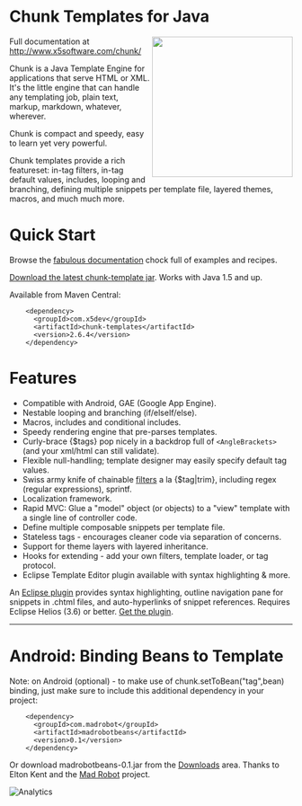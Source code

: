 Chunk Templates for Java
========================

[<img align="right" src= "http://www.x5software.com/chunk/docs/img/chunk_logo_500x500.png" width="250" />][5]
Full documentation at http://www.x5software.com/chunk/

Chunk is a Java Template Engine for applications that serve HTML or XML.  It's the little engine that can handle any templating job, plain text, markup, markdown, whatever, wherever.

Chunk is compact and speedy, easy to learn yet very powerful.

Chunk templates provide a rich featureset: in-tag filters, in-tag default values, includes, looping and branching, defining multiple snippets per template file, layered themes, macros, and much much more.

Quick Start
===========

Browse the [fabulous documentation][5] chock full of examples and recipes.

[Download the latest chunk-template jar][6]. Works with Java 1.5 and up.

Available from Maven Central:

```
    <dependency>
      <groupId>com.x5dev</groupId>
      <artifactId>chunk-templates</artifactId>
      <version>2.6.4</version>
    </dependency>
```

Features
========
  * Compatible with Android, GAE (Google App Engine).
  * Nestable looping and branching (if/elseIf/else).
  * Macros, includes and conditional includes.
  * Speedy rendering engine that pre-parses templates.
  * Curly-brace {$tags} pop nicely in a backdrop full of ```<AngleBrackets>``` (and your xml/html can still validate).
  * Flexible null-handling; template designer may easily specify default tag values.
  * Swiss army knife of chainable [filters][1] a la {$tag|trim}, including regex (regular expressions), sprintf.
  * Localization framework.
  * Rapid MVC: Glue a "model" object (or objects) to a "view" template with a single line of controller code.
  * Define multiple composable snippets per template file.
  * Stateless tags - encourages cleaner code via separation of concerns.
  * Support for theme layers with layered inheritance.
  * Hooks for extending - add your own filters, template loader, or tag protocol.
  * Eclipse Template Editor plugin available with syntax highlighting & more.

An [Eclipse plugin][3] provides syntax highlighting, outline navigation pane for snippets in .chtml files, and auto-hyperlinks of snippet references.  Requires Eclipse Helios (3.6) or better.  [Get the plugin][3].

----

Android: Binding Beans to Template
==================================

Note: on Android (optional) - to make use of chunk.setToBean("tag",bean) binding, just make sure to include this additional dependency in your project:
```
    <dependency>
      <groupId>com.madrobot</groupId>
      <artifactId>madrobotbeans</artifactId>
      <version>0.1</version>
    </dependency>
```

Or download madrobotbeans-0.1.jar from the [Downloads][2] area.  Thanks to Elton Kent and the [Mad Robot][4] project.

![Analytics](https://ga-beacon.appspot.com/UA-18933152-2/tomj74/chunk-templates)

  [1]: http://www.x5software.com/chunk/wiki/Chunk_Tag_Filters
  [2]: http://code.google.com/p/chunk-templates/downloads/list
  [3]: http://www.x5software.com/chunk/wiki/index.php/Eclipse_Template_Editor_plugin
  [4]: https://code.google.com/p/mad-robot/
  [5]: http://www.x5software.com/chunk/
  [6]: https://sourceforge.net/projects/chunk-templates/files/
